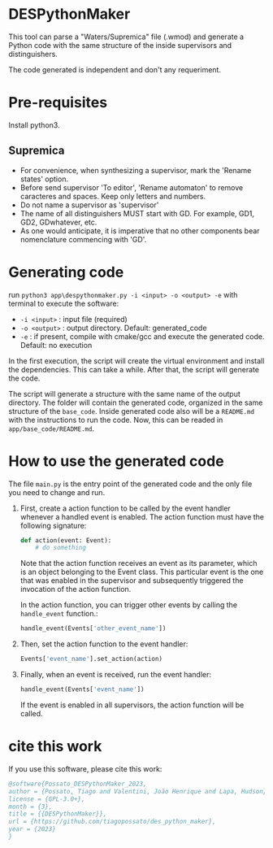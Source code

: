 # DESPythonMaker

This tool can parse a "Waters/Supremica" file (.wmod) and generate a Python code with the same structure of the inside supervisors and distinguishers.

The code generated is independent and don't any requeriment.

# Pre-requisites

Install python3.

## Supremica
- For convenience, when synthesizing a supervisor, mark the 'Rename states' option.
- Before send supervisor 'To editor', 'Rename automaton' to remove caracteres and spaces. Keep only letters and numbers.
- Do not name a supervisor as 'supervisor'
- The name of all distinguishers MUST start with GD. For example, GD1, GD2, GDwhatever, etc.
- As one would anticipate, it is imperative that no other components bear nomenclature commencing with 'GD'.

# Generating code

run `python3 app\despythonmaker.py -i <input> -o <output> -e` with terminal to execute the software:
- `-i <input>` : input file (required)
- `-o <output>` : output directory. Default: generated_code
- `-e` : if present, compile with cmake/gcc and execute the generated code. Default: no execution

In the first execution, the script will create the virtual environment and install the dependencies. This can take a while. After that, the script will generate the code.

The script will generate a structure with the same name of the output directory. The folder will contain the generated code, organized in the same structure of the `base_code`. Inside generated code also will be a `README.md` with the instructions to run the code. Now, this can be readed in `app/base_code/README.md`.

# How to use the generated code

The file `main.py` is the entry point of the generated code and the only file you need to change and run.

1. First, create a action function to be called by the event handler whenever a handled event is enabled. The action function must have the following signature:

    ```python
    def action(event: Event):
        # do something
    ```
    Note that the action function receives an event as its parameter, which is an object belonging to the Event class. This particular event is the one that was enabled in the supervisor and subsequently triggered the invocation of the action function.

    In the action function, you can trigger other events by calling the `handle_event` function.:

    ```python
    handle_event(Events['other_event_name'])
    ```

2. Then, set the action function to the event handler:

    ```python
    Events['event_name'].set_action(action)
    ```

3. Finally, when an event is received, run the event handler:

    ```python
    handle_event(Events['event_name'])
    ```

    If the event is enabled in all supervisors, the action function will be called.


# cite this work
If you use this software, please cite this work:
```bibtex
@software{Possato_DESPythonMaker_2023,
author = {Possato, Tiago and Valentini, João Henrique and Lapa, Hudson},
license = {GPL-3.0+},
month = {3},
title = {{DESPythonMaker}},
url = {https://github.com/tiagopossato/des_python_maker},
year = {2023}
}
```
